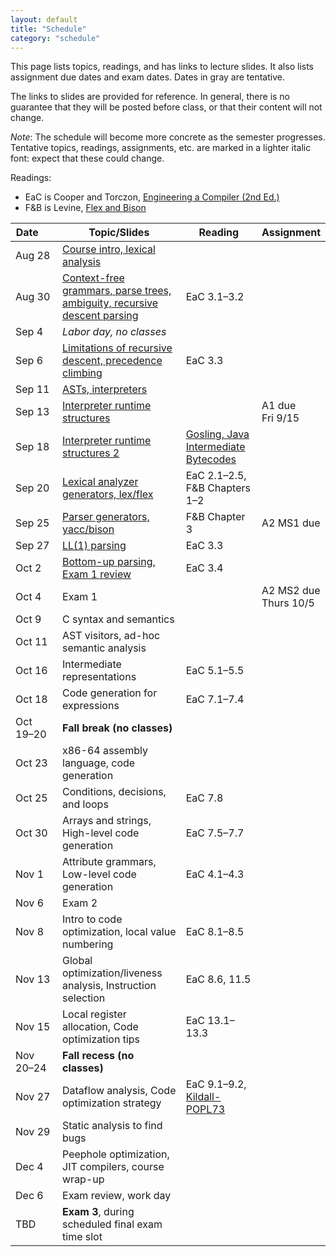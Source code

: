 ```yaml
---
layout: default
title: "Schedule"
category: "schedule"
---
```


This page lists topics, readings, and has links to lecture slides.
It also lists assignment due dates and exam dates.  Dates <span class="tentative">in
gray</span> are tentative.

The links to slides are provided for reference.  In general, there is no
guarantee that they will be posted before class, or that their content
will not change.

*Note*: The schedule will become more concrete as the semester
progresses.  Tentative topics, readings, assignments, etc. are marked
<span class="tentative">in a lighter italic font</span>: expect that
these could change.

Readings:

* EaC is Cooper and Torczon, [Engineering a Compiler (2nd
  Ed.)](https://www.elsevier.com/books/engineering-a-compiler/cooper/978-0-12-088478-0)
* F&amp;B is Levine, [Flex and Bison](https://www.oreilly.com/library/view/flex-bison/9780596805418/)

Date&nbsp;&nbsp;&nbsp;&nbsp;&nbsp; | Topic/Slides | Reading | Assignment
------------------ | ------------ | ------- | ----------
Aug 28 | [Course intro, lexical analysis](lectures/lecture01-public.pdf) |  | 
Aug 30 | [Context-free grammars, parse trees, ambiguity, recursive descent parsing](lectures/lecture02-public.pdf) | EaC 3.1–3.2 | 
Sep 4 | *Labor day, no classes* |  | 
Sep 6 | [Limitations of recursive descent, precedence climbing](lectures/lecture03-public.pdf) | EaC 3.3 | 
Sep 11 | [ASTs, interpreters](lectures/lecture04-public.pdf) |  | 
Sep 13 | [Interpreter runtime structures](lectures/lecture05-public.pdf) |  | <span class='tentative'>A1 due<br>Fri 9/15</span>
Sep 18 | [Interpreter runtime structures 2](lectures/lecture06-public.pdf) | [Gosling, Java Intermediate Bytecodes](https://dl.acm.org/doi/pdf/10.1145/202529.202541) | 
Sep 20 | [Lexical analyzer generators, lex/flex](lectures/lecture07-public.pdf) | EaC 2.1–2.5, F&amp;B Chapters 1–2 | 
Sep 25 | [Parser generators, yacc/bison](lectures/lecture08-public.pdf) | F&amp;B Chapter 3 | <span class='tentative'>A2 MS1 due</span>
Sep 27 | [LL(1) parsing](lectures/lecture09-public.pdf) | EaC 3.3 | 
Oct 2 | [Bottom-up parsing, Exam 1 review](lectures/lecture10-public.pdf) | EaC 3.4 | 
Oct 4 | Exam 1 |  | <span class='tentative'>A2 MS2 due<br>Thurs 10/5</span>
Oct 9 | <span class='tentative'>C syntax and semantics</span> |  | 
Oct 11 | <span class='tentative'>AST visitors, ad-hoc semantic analysis</span> |  | 
Oct 16 | <span class='tentative'>Intermediate representations</span> | EaC 5.1–5.5 | 
Oct 18 | <span class='tentative'>Code generation for expressions</span> | EaC 7.1–7.4 | 
Oct 19–20 | **Fall break (no classes)** |  | 
Oct 23 | <span class='tentative'>x86-64 assembly language, code generation</span> |  | 
Oct 25 | <span class='tentative'>Conditions, decisions, and loops</span> | EaC 7.8 | 
Oct 30 | <span class='tentative'>Arrays and strings, High-level code generation</span> | EaC 7.5–7.7 | 
Nov 1 | <span class='tentative'>Attribute grammars, Low-level code generation</span> | EaC 4.1–4.3 | 
Nov 6 | Exam 2 |  | 
Nov 8 | <span class='tentative'>Intro to code optimization, local value numbering</span> | EaC 8.1–8.5 | 
Nov 13 | <span class='tentative'>Global optimization/liveness analysis, Instruction selection</span> | EaC 8.6, 11.5 | 
Nov 15 | <span class='tentative'>Local register allocation, Code optimization tips</span> | EaC 13.1–13.3 | 
Nov 20–24 | **Fall recess (no classes)** |  | 
Nov 27 | <span class='tentative'>Dataflow analysis, Code optimization strategy</span> | EaC 9.1–9.2, <a href='lectures/kildall-popl73.pdf'>Kildall-POPL73</a> | 
Nov 29 | <span class='tentative'>Static analysis to find bugs</span> |  | 
Dec 4 | <span class='tentative'>Peephole optimization, JIT compilers, course wrap-up</span> |  | 
Dec 6 | Exam review, work day |  | 
TBD | **Exam 3**, during scheduled final exam time slot |  | 
